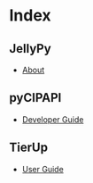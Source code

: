 # Index

## JellyPy

* [About](readme.md)

## pyCIPAPI

* [Developer Guide](pyCIPAPI/index.md)

## TierUp

* [User Guide](TierUp/index.md)